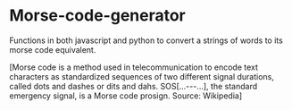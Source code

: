 # Morse-code-generator
Functions in both javascript and python to convert a strings of words to its morse code equivalent. 

[Morse code is a method used in telecommunication to encode text characters as standardized sequences of two different signal durations, called dots and dashes or dits and dahs. SOS[...---...], the standard emergency signal, is a Morse code prosign. Source: Wikipedia]


